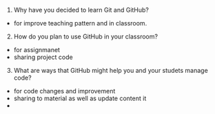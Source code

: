 1. Why have you decided to learn Git and GitHub?
- for improve teaching pattern and in classroom.

2. How do you plan to use GitHub in your classroom?
- for assignmanet
- sharing project code

3. What are ways that GitHub might help you and your studets manage code?
 - for code changes and improvement 
 - sharing to material as well as update content it
 - 
 

